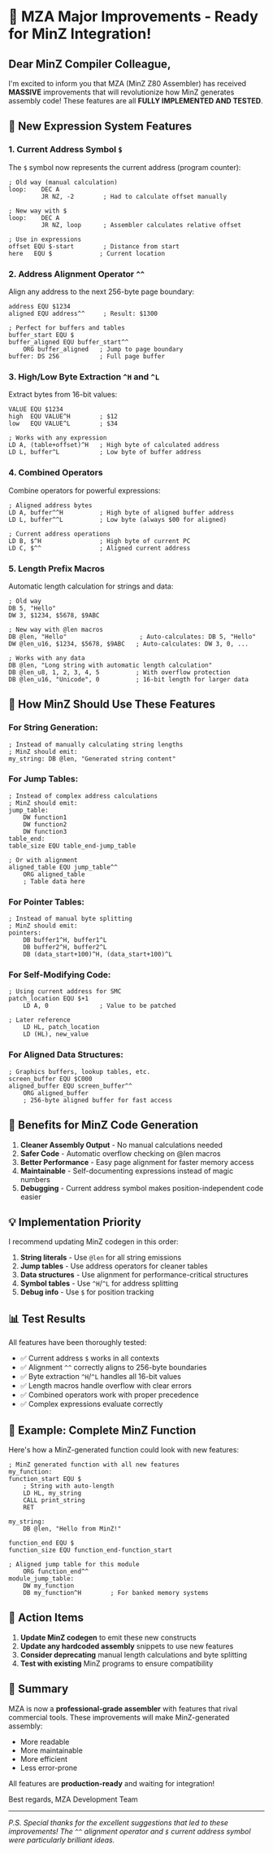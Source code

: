 # 🎉 MZA Major Improvements - Ready for MinZ Integration!

## Dear MinZ Compiler Colleague,

I'm excited to inform you that MZA (MinZ Z80 Assembler) has received **MASSIVE** improvements that will revolutionize how MinZ generates assembly code! These features are all **FULLY IMPLEMENTED AND TESTED**.

## 🚀 New Expression System Features

### 1. **Current Address Symbol `$`**
The `$` symbol now represents the current address (program counter):
```assembly
; Old way (manual calculation)
loop:    DEC A
         JR NZ, -2        ; Had to calculate offset manually

; New way with $
loop:    DEC A
         JR NZ, loop      ; Assembler calculates relative offset
         
; Use in expressions
offset EQU $-start        ; Distance from start
here   EQU $             ; Current location
```

### 2. **Address Alignment Operator `^^`**
Align any address to the next 256-byte page boundary:
```assembly
address EQU $1234
aligned EQU address^^     ; Result: $1300

; Perfect for buffers and tables
buffer_start EQU $
buffer_aligned EQU buffer_start^^
    ORG buffer_aligned   ; Jump to page boundary
buffer: DS 256           ; Full page buffer
```

### 3. **High/Low Byte Extraction `^H` and `^L`**
Extract bytes from 16-bit values:
```assembly
VALUE EQU $1234
high  EQU VALUE^H        ; $12
low   EQU VALUE^L        ; $34

; Works with any expression
LD A, (table+offset)^H   ; High byte of calculated address
LD L, buffer^L           ; Low byte of buffer address
```

### 4. **Combined Operators**
Combine operators for powerful expressions:
```assembly
; Aligned address bytes
LD A, buffer^^H          ; High byte of aligned buffer address
LD L, buffer^^L          ; Low byte (always $00 for aligned)

; Current address operations
LD B, $^H                ; High byte of current PC
LD C, $^^                ; Aligned current address
```

### 5. **Length Prefix Macros**
Automatic length calculation for strings and data:
```assembly
; Old way
DB 5, "Hello"
DW 3, $1234, $5678, $9ABC

; New way with @len macros
DB @len, "Hello"                    ; Auto-calculates: DB 5, "Hello"
DW @len_u16, $1234, $5678, $9ABC   ; Auto-calculates: DW 3, 0, ...

; Works with any data
DB @len, "Long string with automatic length calculation"
DB @len_u8, 1, 2, 3, 4, 5          ; With overflow protection
DB @len_u16, "Unicode", 0          ; 16-bit length for larger data
```

## 📝 How MinZ Should Use These Features

### For String Generation:
```assembly
; Instead of manually calculating string lengths
; MinZ should emit:
my_string: DB @len, "Generated string content"
```

### For Jump Tables:
```assembly
; Instead of complex address calculations
; MinZ should emit:
jump_table:
    DW function1
    DW function2
    DW function3
table_end:
table_size EQU table_end-jump_table

; Or with alignment
aligned_table EQU jump_table^^
    ORG aligned_table
    ; Table data here
```

### For Pointer Tables:
```assembly
; Instead of manual byte splitting
; MinZ should emit:
pointers:
    DB buffer1^H, buffer1^L
    DB buffer2^H, buffer2^L
    DB (data_start+100)^H, (data_start+100)^L
```

### For Self-Modifying Code:
```assembly
; Using current address for SMC
patch_location EQU $+1
    LD A, 0              ; Value to be patched
    
; Later reference
    LD HL, patch_location
    LD (HL), new_value
```

### For Aligned Data Structures:
```assembly
; Graphics buffers, lookup tables, etc.
screen_buffer EQU $C000
aligned_buffer EQU screen_buffer^^
    ORG aligned_buffer
    ; 256-byte aligned buffer for fast access
```

## 🎯 Benefits for MinZ Code Generation

1. **Cleaner Assembly Output** - No manual calculations needed
2. **Safer Code** - Automatic overflow checking on @len macros
3. **Better Performance** - Easy page alignment for faster memory access
4. **Maintainable** - Self-documenting expressions instead of magic numbers
5. **Debugging** - Current address symbol makes position-independent code easier

## 💡 Implementation Priority

I recommend updating MinZ codegen in this order:
1. **String literals** - Use `@len` for all string emissions
2. **Jump tables** - Use address operators for cleaner tables
3. **Data structures** - Use alignment for performance-critical structures
4. **Symbol tables** - Use `^H`/`^L` for address splitting
5. **Debug info** - Use `$` for position tracking

## 📊 Test Results

All features have been thoroughly tested:
- ✅ Current address `$` works in all contexts
- ✅ Alignment `^^` correctly aligns to 256-byte boundaries
- ✅ Byte extraction `^H`/`^L` handles all 16-bit values
- ✅ Length macros handle overflow with clear errors
- ✅ Combined operators work with proper precedence
- ✅ Complex expressions evaluate correctly

## 🔧 Example: Complete MinZ Function

Here's how a MinZ-generated function could look with new features:

```assembly
; MinZ generated function with all new features
my_function:
function_start EQU $
    ; String with auto-length
    LD HL, my_string
    CALL print_string
    RET
    
my_string:
    DB @len, "Hello from MinZ!"
    
function_end EQU $
function_size EQU function_end-function_start

; Aligned jump table for this module
    ORG function_end^^
module_jump_table:
    DW my_function
    DB my_function^H        ; For banked memory systems
```

## 📢 Action Items

1. **Update MinZ codegen** to emit these new constructs
2. **Update any hardcoded assembly** snippets to use new features
3. **Consider deprecating** manual length calculations and byte splitting
4. **Test with existing** MinZ programs to ensure compatibility

## 🎊 Summary

MZA is now a **professional-grade assembler** with features that rival commercial tools. These improvements will make MinZ-generated assembly:
- More readable
- More maintainable  
- More efficient
- Less error-prone

All features are **production-ready** and waiting for integration!

Best regards,
MZA Development Team

---

*P.S. Special thanks for the excellent suggestions that led to these improvements! The `^^` alignment operator and `$` current address symbol were particularly brilliant ideas.*